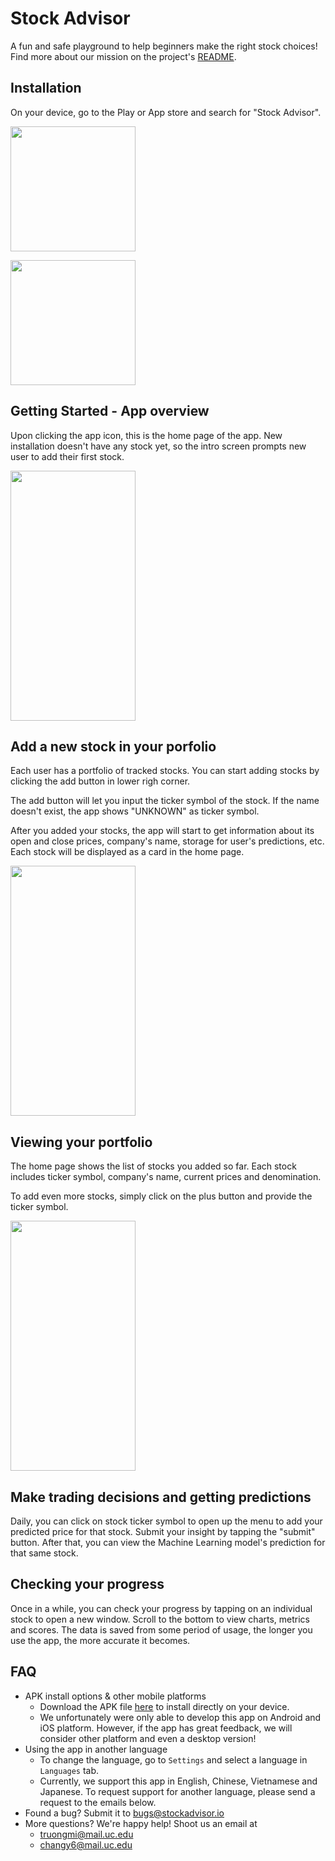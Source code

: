 # Stock Advisor

A fun and safe playground to help beginners make the right stock choices! Find more about our mission on the project's [README](https://github.com/maiquynhtruong/Senior-Design).

## Installation 

On your device, go to the Play or App store and search for "Stock Advisor". 

<a href="http://chittagongit.com/icon/play-store-download-icon-9.html" title="Play Store Download Icon #222280"><img src="http://chittagongit.com/images/play-store-download-icon/play-store-download-icon-9.jpg" width="200" /></a>

<a href="http://chittagongit.com/icon/app-store-icon-7.html" title="App Store Icon #183245"><img src="http://chittagongit.com/images/app-store-icon/app-store-icon-7.jpg" width="200" /></a>

## Getting Started - App overview
Upon clicking the app icon, this is the home page of the app. New installation doesn't have any stock yet, so the intro screen prompts new user to add their first stock.

<img width="200" height="400" src="https://user-images.githubusercontent.com/20506541/55293526-5fa7b580-53c5-11e9-823c-b996d741f93e.png">

## Add a new stock in your porfolio
Each user has a portfolio of tracked stocks. You can start adding stocks by clicking the add button in lower righ corner.

The add button will let you input the ticker symbol of the stock. If the name doesn't exist, the app shows "UNKNOWN" as ticker symbol.

After you added your stocks, the app will start to get information about its open and close prices, company's name, storage for user's predictions, etc. Each stock will be displayed as a card in the home page.

<img width="200" height="400" src="https://user-images.githubusercontent.com/20506541/55293532-7948fd00-53c5-11e9-8ef0-b6462281ed37.png">

## Viewing your portfolio
The home page shows the list of stocks you added so far. Each stock includes ticker symbol, company's name, current prices and denomination.

To add even more stocks, simply click on the plus button and provide the ticker symbol.

<img width="200" height="400" src="https://user-images.githubusercontent.com/20506541/55293537-80700b00-53c5-11e9-863b-7f5f95773d7a.png">

## Make trading decisions and getting predictions
Daily, you can click on stock ticker symbol to open up the menu to add your predicted price for that stock. Submit your insight by tapping the "submit" button. After that, you can view the Machine Learning model's prediction for that same stock. 

## Checking your progress
Once in a while, you can check your progress by tapping on an individual stock to open a new window. Scroll to the bottom to view charts, metrics and scores. The data is saved from some period of usage, the longer you use the app, the more accurate it becomes.


## FAQ
- APK install options & other mobile platforms
  - Download the APK file [here]((https://github.com/maiquynhtruong/Senior-Design)) to install directly on your device.
  - We unfortunately were only able to develop this app on Android and iOS platform. However, if the app has great feedback, we will consider other platform and even a desktop version!
- Using the app in another language
  - To change the language, go to `Settings` and select a language in `Languages` tab. 
  - Currently, we support this app in English, Chinese, Vietnamese and Japanese. To request support for another language, please send a request to the emails below.
- Found a bug? Submit it to [bugs@stockadvisor.io](https://github.com/maiquynhtruong/Senior-Design)
- More questions? We're happy help! Shoot us an email at
  - [truongmi@mail.uc.edu](https://github.com/maiquynhtruong/Senior-Design)
  - [changy6@mail.uc.edu](https://github.com/maiquynhtruong/Senior-Design)
